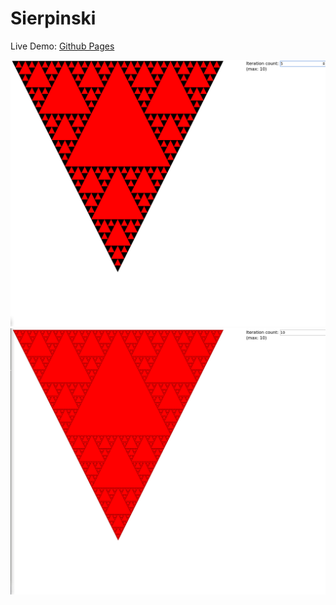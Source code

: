 # Sierpinski

Live Demo: [Github Pages](https://clabroche.github.io/sierpinski/)

![alt](./5.png)
![alt](./10.png)